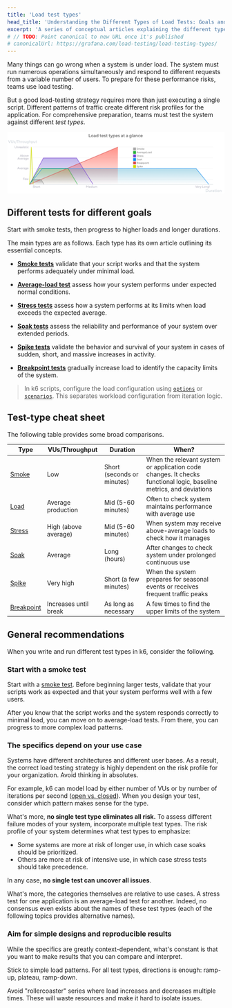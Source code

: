 ```yaml
---
title: 'Load test types'
head_title: 'Understanding the Different Types of Load Tests: Goals and Recommendations'
excerpt: 'A series of conceptual articles explaining the different types of load tests. Learn about planning, running, and interpreting different tests for different performance goals.'
# // TODO: Point canonical to new URL once it's published
# canonicalUrl: https://grafana.com/load-testing/load-testing-types/
---
```


Many things can go wrong when a system is under load.
The system must run numerous operations simultaneously and respond to different requests from a variable number of users.
To prepare for these performance risks, teams use load testing.

But a good load-testing strategy requires more than just executing a single script.
Different patterns of traffic create different risk profiles for the application.
For comprehensive preparation, teams must test the system against different _test types_.

![Overview of load test shapes](./images/chart-load-test-types-overview.png)

## Different tests for different goals

Start with smoke tests, then progress to higher loads and longer durations.

The main types are as follows. Each type has its own article outlining its essential concepts.

- [**Smoke tests**](/test-types/smoke-testing) validate that your script works and that the system performs adequately under minimal load.

- [**Average-load test**](/test-types/load-testing) assess how your system performs under expected normal conditions.

- [**Stress tests**](/test-types/stress-testing) assess how a system performs at its limits when load exceeds the expected average. 

- [**Soak tests**](/test-types/soak-testing) assess the reliability and performance of your system over extended periods.

- [**Spike tests**](/test-types/spike-testing) validate the behavior and survival of your system in cases of sudden, short, and massive increases in activity.

- [**Breakpoint tests**](/test-types/breakpoint-testing) gradually increase load to identify the capacity limits of the system.

<Blockquote mod="note" title="">

In k6 scripts, configure the load configuration using [`options`](/get-started/running-k6/#using-options) or [`scenarios`](/using-k6/scenarios). This separates workload configuration from iteration logic.

</Blockquote>

## Test-type cheat sheet 

The following table provides some broad comparisons.

| Type       | VUs/Throughput        | Duration                   | When?                                                                                                            |
|------------|-----------------------|----------------------------|------------------------------------------------------------------------------------------------------------------|
| [Smoke](/test-types/smoke-testing)      | Low                   | Short (seconds or minutes) | When the relevant system or application code changes. It checks functional logic, baseline metrics, and deviations |
| [Load](/test-types/load-testing)       | Average production    | Mid (5-60 minutes)           | Often to check system maintains performance with average use                                                     |
| [Stress](/test-types/stress-testing)     | High (above average)  | Mid (5-60 minutes)           | When system may receive above-average loads to check how it manages                                              |
| [Soak](/test-types/soak-testing)       | Average               | Long (hours)               | After changes to check system under prolonged continuous use                                                     |
| [Spike](/test-types/spike-testing)      | Very high             | Short (a few minutes)       | When the system prepares for seasonal events or receives frequent traffic peaks                                                                            |
| [Breakpoint](/test-types/breakpoint-testing) | Increases until break | As long as necessary       | A few times to find the upper limits of the system                                                               |


## General recommendations

When you write and run different test types in k6, consider the following.

### Start with a smoke test

Start with a [smoke test](/test-types/smoke-testing).
Before beginning larger tests, validate that your scripts work as expected and that your system performs well with a few users.

After you know that the script works and the system responds correctly to minimal load,
you can move on to average-load tests.
From there, you can progress to more complex load patterns.

### The specifics depend on your use case

Systems have different architectures and different user bases. As a result, the correct load testing strategy is highly dependent on the risk profile for your organization. Avoid thinking in absolutes.

For example, k6 can model load by either number of VUs or by number of iterations per second ([open vs. closed](https://k6.io/docs/using-k6/scenarios/concepts/open-vs-closed/)).
When you design your test, consider which pattern makes sense for the type. 

What's more, **no single test type eliminates all risk.** 
To assess different failure modes of your system, incorporate multiple test types.
The risk profile of your system determines what test types to emphasize:
- Some systems are more at risk of longer use, in which case soaks should be prioritized.
- Others are more at risk of intensive use, in which case stress tests should take precedence.

In any case, **no single test can uncover all issues**.

What's more, the categories themselves are relative to use cases. A stress test for one application is an average-load test for another. Indeed, no consensus even exists about the names of these test types (each of the following topics provides alternative names).

### Aim for simple designs and reproducible results

While the specifics are greatly context-dependent, what's constant is that you want to make results that you can compare and interpret.

Stick to simple load patterns. For all test types, directions is enough: ramp-up, plateau, ramp-down.

Avoid "rollercoaster" series where load increases and decreases multiple times. These will waste resources and make it hard to isolate issues.

